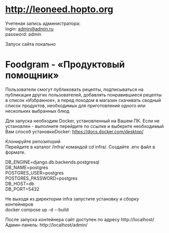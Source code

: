 # http://leoneed.hopto.org

Учетеная запись администратора:<br/>
login: admin@admin.ru<br/>
password: admin<br/>



Запуск сайта локально

# Foodgram - «Продуктовый помощник»

Пользователи смогут публиковать рецепты, подписываться на публикации других пользователей, добавлять понравившиеся рецепты в список «Избранное», а перед походом в магазин скачивать сводный список продуктов, необходимых для приготовления одного или нескольких выбранных блюд<br/>

Для запуска необходим Docker, установленный на Вашем ПК.
Если не установлен - выполните перейдите по ссылке и выберите необходимый Вам способ установкиDocker: https://docs.docker.com/desktop/<br/>

Клонируйте репозиторий<br/>
Перейдите в каталог  /infra/  командой cd infra/. Создайте .env файл в формате.<br/>

DB_ENGINE=django.db.backends.postgresql<br/>
DB_NAME=postgres<br/>
POSTGRES_USER=postgres<br/>
POSTGRES_PASSWORD=postgres<br/>
DB_HOST=db<br/>
DB_PORT=5432<br/>

Не выходя из директории infra запустите установку и сборку контейнеров<br/>
docker compose up -d --build<br/>

После запуска контейнера сайт доступен по адресу http://localhost/<br/>
Админ-панель: http://localhost/admin/<br/>


